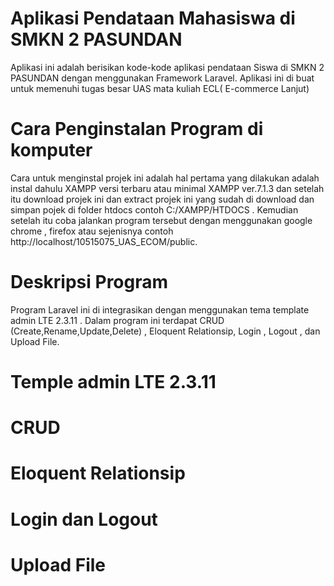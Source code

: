 # Aplikasi Pendataan Mahasiswa di SMKN 2 PASUNDAN

Aplikasi ini adalah berisikan kode-kode aplikasi pendataan Siswa di SMKN 2 PASUNDAN dengan menggunakan Framework Laravel. Aplikasi ini di buat untuk memenuhi tugas besar UAS mata kuliah ECL( E-commerce Lanjut)

# Cara Penginstalan Program di komputer

Cara untuk menginstal projek ini adalah hal pertama yang dilakukan adalah instal dahulu XAMPP versi terbaru atau minimal XAMPP ver.7.1.3 dan setelah itu download projek ini dan extract projek ini yang sudah di download dan simpan pojek di folder htdocs contoh C:/XAMPP/HTDOCS . Kemudian setelah itu coba jalankan program tersebut dengan menggunakan google chrome , firefox atau sejenisnya contoh http://localhost/10515075_UAS_ECOM/public.

# Deskripsi Program
Program Laravel ini di integrasikan dengan menggunakan tema  template admin LTE 2.3.11 . Dalam program ini terdapat CRUD (Create,Rename,Update,Delete) , Eloquent Relationsip, Login , Logout , dan Upload File.

# Temple admin LTE 2.3.11

# CRUD

# Eloquent Relationsip

# Login dan Logout

# Upload File




